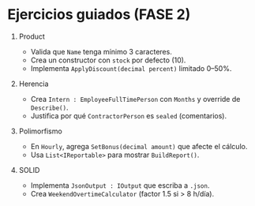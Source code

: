 # Ejercicios guiados (FASE 2)

1) Product
   - Valida que `Name` tenga mínimo 3 caracteres.
   - Crea un constructor con `stock` por defecto (10).
   - Implementa `ApplyDiscount(decimal percent)` limitado 0–50%.

2) Herencia
   - Crea `Intern : EmployeeFullTimePerson` con `Months` y override de `Describe()`.
   - Justifica por qué `ContractorPerson` es `sealed` (comentarios).

3) Polimorfismo
   - En `Hourly`, agrega `SetBonus(decimal amount)` que afecte el cálculo.
   - Usa `List<IReportable>` para mostrar `BuildReport()`.

4) SOLID
   - Implementa `JsonOutput : IOutput` que escriba a `.json`.
   - Crea `WeekendOvertimeCalculator` (factor 1.5 si > 8 h/día).
